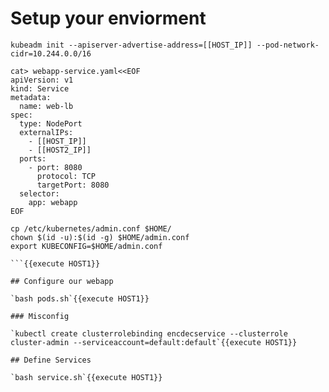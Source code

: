 # Setup your enviorment

````
kubeadm init --apiserver-advertise-address=[[HOST_IP]] --pod-network-cidr=10.244.0.0/16

cat> webapp-service.yaml<<EOF
apiVersion: v1
kind: Service
metadata:
  name: web-lb
spec:
  type: NodePort
  externalIPs:
    - [[HOST_IP]]
    - [[HOST2_IP]]
  ports:
    - port: 8080
      protocol: TCP
      targetPort: 8080
  selector:
    app: webapp
EOF

cp /etc/kubernetes/admin.conf $HOME/
chown $(id -u):$(id -g) $HOME/admin.conf
export KUBECONFIG=$HOME/admin.conf

```{{execute HOST1}}

## Configure our webapp

`bash pods.sh`{{execute HOST1}}

### Misconfig

`kubectl create clusterrolebinding encdecservice --clusterrole cluster-admin --serviceaccount=default:default`{{execute HOST1}}

## Define Services

`bash service.sh`{{execute HOST1}}


